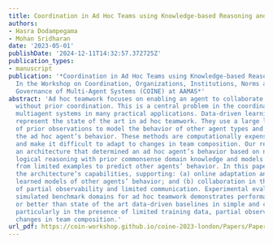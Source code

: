 ```yaml
---
title: Coordination in Ad Hoc Teams using Knowledge-based Reasoning and Learning
authors:
- Hasra Dodampegama
- Mohan Sridharan
date: '2023-05-01'
publishDate: '2024-12-11T14:32:57.372725Z'
publication_types:
- manuscript
publication: '*Coordination in Ad Hoc Teams using Knowledge-based Reasoning and Learning.
  In the Workshop on Coordination, Organizations, Institutions, Norms and Ethics for
  Governance of Multi-Agent Systems (COINE) at AAMAS*'
abstract: 'Ad hoc teamwork focuses on enabling an agent to collaborate with others
  without prior coordination. This is a central problem in the coordination of open
  multiagent systems in many practical applications. Data-driven learning methods
  represent the state of the art in ad hoc teamwork. They use a large labeled dataset
  of prior observations to model the behavior of other agent types and to determine
  the ad hoc agent’s behavior. These methods are computationally expensive, lack transparency,
  and make it difficult to adapt to changes in team composition. Our recent work introduced
  an architecture that determined an ad hoc agent’s behavior based on non-monotonic
  logical reasoning with prior commonsense domain knowledge and models that were learned
  from limited examples to predict other agents’ behavior. In this paper, we expand
  the architecture’s capabilities, supporting: (a) online adaptation and choice of
  learned models of other agents’ behavior; and (b) collaboration in the presence
  of partial observability and limited communication. Experimental evaluation in two
  simulated benchmark domains for ad hoc teamwork demonstrates performance comparable
  or better than state of the art data-driven baselines in simple and complex scenarios,
  particularly in the presence of limited training data, partial observability, and
  changes in team composition.'
url_pdf: https://coin-workshop.github.io/coine-2023-london/Papers/Paper-6.pdf
---
```


